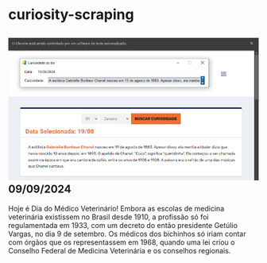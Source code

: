 # curiosity-scraping
![Budget](./execucao.png)
09/09/2024
-
Hoje é Dia do Médico Veterinário! Embora as escolas de medicina veterinária existissem no Brasil desde 1910, a profissão só foi regulamentada em 1933, com um decreto do então presidente Getúlio Vargas, no dia 9 de setembro. Os médicos dos bichinhos só iriam contar com órgãos que os representassem em 1968, quando uma lei criou o Conselho Federal de Medicina Veterinária e os conselhos regionais.
